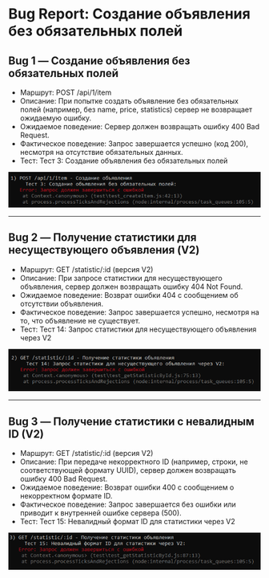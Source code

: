 # Bug Report: Создание объявления без обязательных полей

## Bug 1 — Создание объявления без обязательных полей
- Маршрут: POST /api/1/item
- Описание: При попытке создать объявление без обязательных полей (например, без name, price, statistics) сервер не возвращает ожидаемую ошибку.
- Ожидаемое поведение: Сервер должен возвращать ошибку 400 Bad Request.
- Фактическое поведение: Запрос завершается успешно (код 200), несмотря на отсутствие обязательных данных.
- Тест: Тест 3: Создание объявления без обязательных полей

![](imgBUGS/img1.png)

----------------
## Bug 2 — Получение статистики для несуществующего объявления (V2)
- Маршрут: GET /statistic/:id (версия V2)
- Описание: При запросе статистики для несуществующего объявления, сервер должен возвращать ошибку 404 Not Found.
- Ожидаемое поведение: Возврат ошибки 404 с сообщением об отсутствии объявления.
- Фактическое поведение: Запрос завершается успешно, несмотря на то, что объявление не существует.
- Тест: Тест 14: Запрос статистики для несуществующего объявления через V2

![](imgBUGS/img2.png)

--------------
## Bug 3 — Получение статистики с невалидным ID (V2)
- Маршрут: GET /statistic/:id (версия V2)
- Описание: При передаче некорректного ID (например, строки, не соответствующей формату UUID), сервер должен возвращать ошибку 400 Bad Request.
- Ожидаемое поведение: Возврат ошибки 400 с сообщением о некорректном формате ID.
- Фактическое поведение: Запрос завершается без ошибки или приводит к внутренней ошибке сервера (500).
- Тест: Тест 15: Невалидный формат ID для статистики через V2

![](imgBUGS/img3.png)
